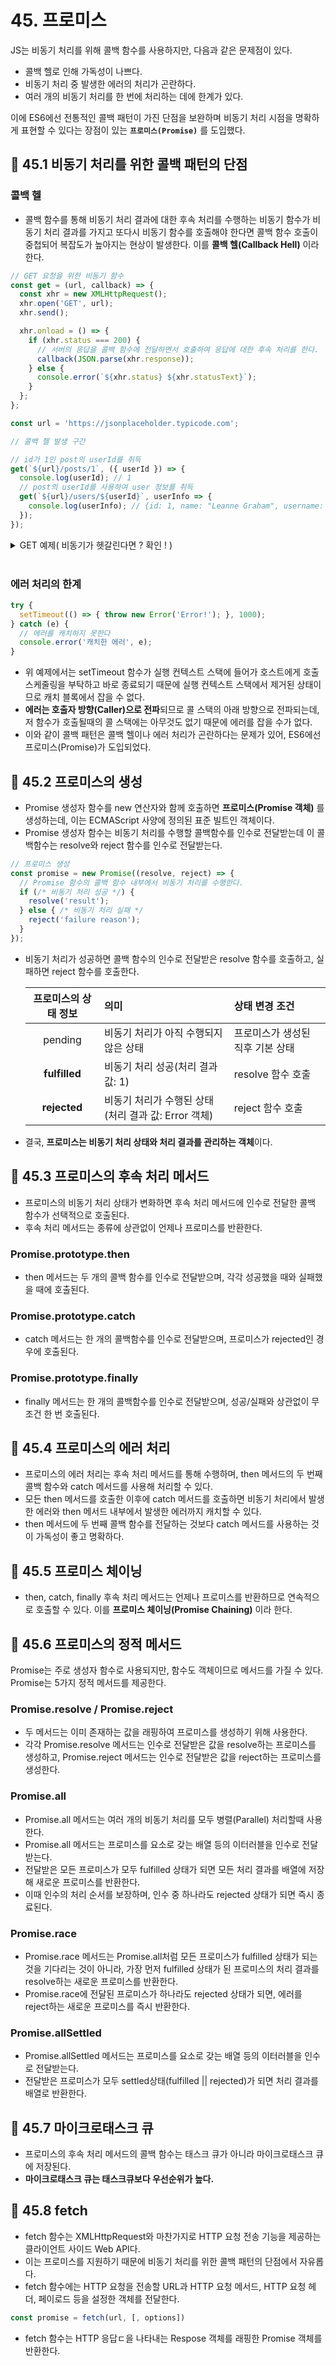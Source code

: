 # 45. 프로미스
JS는 비동기 처리를 위해 콜백 함수를 사용하지만, 다음과 같은 문제점이 있다.
- 콜백 헬로 인해 가독성이 나쁘다.
- 비동기 처리 중 발생한 에러의 처리가 곤란하다.
- 여러 개의 비동기 처리를 한 번에 처리하는 데에 한계가 있다.

이에 ES6에선 전통적인 콜백 패턴이 가진 단점을 보완하며 비동기 처리 시점을 명확하게 표현할 수 있다는 장점이 있는 **`프로미스(Promise)`** 를 도입했다.


## 📌 45.1 비동기 처리를 위한 콜백 패턴의 단점

### 콜백 헬

- 콜백 함수를 통해 비동기 처리 결과에 대한 후속 처리를 수행하는 비동기 함수가 비동기 처리 결과를 가지고 또다시 비동기 함수를 호출해야 한다면 콜백 함수 호출이 중첩되어 복잡도가 높아지는 현상이 발생한다. 이를 **콜백 헬(Callback Hell)** 이라 한다.

```js
// GET 요청을 위한 비동기 함수
const get = (url, callback) => {
  const xhr = new XMLHttpRequest();
  xhr.open('GET', url);
  xhr.send();

  xhr.onload = () => {
    if (xhr.status === 200) {
      // 서버의 응답을 콜백 함수에 전달하면서 호출하여 응답에 대한 후속 처리를 한다.
      callback(JSON.parse(xhr.response));
    } else {
      console.error(`${xhr.status} ${xhr.statusText}`);
    }
  };
};

const url = 'https://jsonplaceholder.typicode.com';

// 콜백 헬 발생 구간

// id가 1인 post의 userId를 취득
get(`${url}/posts/1`, ({ userId }) => {
  console.log(userId); // 1
  // post의 userId를 사용하여 user 정보를 취득
  get(`${url}/users/${userId}`, userInfo => {
    console.log(userInfo); // {id: 1, name: "Leanne Graham", username: "Bret",...}
  });
});
```

<details>
<summary>GET 예제( 비동기가 헷갈린다면 ? 확인 ! )</summary>
<div markdown="1">

```js
// GET 요청을 위한 비동기 함수
// 비동기 함수란 함수 내부에 비동기로 동작하는 코드를 포함한 함수를 말한다.
// get 함수 내부의 onload 이벤트 핸들러가 비동기로 동작하기 때문에 get 함수는 비동기 함수이다.
const get = url => {
  const xhr = new XMLHttpRequest();
  xhr.open('GET', url);
  xhr.send();

  xhr.onload = () => {
    if (xhr.status === 200) {
      // 서버의 응답을 콘솔에 출력한다.
      console.log(JSON.parse(xhr.response));
    } else {
      console.error(`${xhr.status} ${xhr.statusText}`);
    }
  };
};

// id가 1인 post를 취득
get('https://jsonplaceholder.typicode.com/posts/1');
/*
{
  "userId": 1,
  "id": 1,
  "title": "sunt aut facere ...",
  "body": "quia et suscipit ..."
}
*/
```

- 위와 같은 get 함수에서 onload 이벤트의 결과로 출력되는 JSON.parse(xhr.response)를 콘솔에 출력이 아닌, 응답 결과를 반환하게 하려면 어떻게 하면 될까??

- 비동기 함수를 호출하면 함수 내부의 비동기로 동작하는 코드가 완료되지 않았다 해도 기다리지 않고 즉시 종료된다. 즉, 비동기 함수 내부의 비동기로 동작하는 코드는 비동기 함수가 종료된 이후에 완료된다. 따라서 비동기 함수 내부의 비동기로 동작하는 코드에서 처리 결과를 외부로 반환하거나 상위 스코프의 변수에 할당하면 기대한 대로 동작하지 않는다.

- get 함수의 반환문은 생략되었기 때문에 암묵적으로 undefined를 반환한다. 이때 onload 이벤트 핸들러는 get 함수가 호출하지 않기 때문에 이벤트 핸들러의 반환값을 get 함수가 캐치할 수 없다. 설령 상위스코프를 사용한다 하더라도 이벤트 핸들러 프로퍼티에 바인딩한 이벤트 핸들러는 전역코드의 실행이 끝난 후에야 실행되기 때문에 확인할 수 없다.

- 이처럼 비동기 함수는 비동기 처리 결과를 외부에 반환할 수 없고, 상위 스코프의 변수에 할당할 수도 없다. 따라서 비동기 함수의 처리 결과(서버의 응답 등)에 대한 후속 처리는 비동기 함수 내부에서만 수행해야 한다.

- 이에 비동기 함수에 비동기 처리 결과에 대한 후속 처리를 수행하는 콜백 함수를 전달하는 방법을 일반적으로 사용한다.

</div>
</details>

<br/>

### 에러 처리의 한계
```js
try {
  setTimeout(() => { throw new Error('Error!'); }, 1000);
} catch (e) {
  // 에러를 캐치하지 못한다
  console.error('캐치한 에러', e);
}
```

- 위 예제에서는 setTimeout 함수가 실행 컨텍스트 스택에 들어가 호스트에게 호출 스케줄링을 부탁하고 바로 종료되기 때문에 실행 컨텍스트 스택에서 제거된 상태이므로 캐치 블록에서 잡을 수 없다.
- **에러는 호출자 방향(Caller)으로 전파**되므로 콜 스택의 아래 방향으로 전파되는데, 저 함수가 호출될때의 콜 스택에는 아무것도 없기 때문에 에러를 잡을 수가 없다.
- 이와 같이 콜백 패턴은 콜백 헬이나 에러 처리가 곤란하다는 문제가 있어, ES6에선 프로미스(Promise)가 도입되었다.

## 📌 45.2 프로미스의 생성
- Promise 생성자 함수를 new 연산자와 함께 호출하면 **프로미스(Promise 객체)** 를 생성하는데, 이는 ECMAScript 사양에 정의된 표준 빌트인 객체이다.
- Promise 생성자 함수는 비동기 처리를 수행할 콜백함수를 인수로 전달받는데 이 콜백함수는 resolve와 reject 함수를 인수로 전달받는다.
```js
// 프로미스 생성
const promise = new Promise((resolve, reject) => {
  // Promise 함수의 콜백 함수 내부에서 비동기 처리를 수행한다.
  if (/* 비동기 처리 성공 */) {
    resolve('result');
  } else { /* 비동기 처리 실패 */
    reject('failure reason');
  }
});
```
- 비동기 처리가 성공하면 콜백 함수의 인수로 전달받은 resolve 함수를 호출하고, 실패하면 reject 함수를 호출한다.

  |프로미스의 상태 정보|의미|상태 변경 조건|
  |:---:|:---|:---|
  |pending|비동기 처리가 아직 수행되지 않은 상태|프로미스가 생성된 직후 기본 상태|
  |**fulfilled**|비동기 처리 성공(처리 결과 값: 1)|resolve 함수 호출|
  |**rejected**|비동기 처리가 수행된 상태(처리 결과 값: Error 객체)|reject 함수 호출|
- 결국, **프로미스는 비동기 처리 상태와 처리 결과를 관리하는 객체**이다.

## 📌 45.3 프로미스의 후속 처리 메서드

- 프로미스의 비동기 처리 상태가 변화하면 후속 처리 메서드에 인수로 전달한 콜백 함수가 선택적으로 호출된다.
- 후속 처리 메서드는 종류에 상관없이 언제나 프로미스를 반환한다.

### Promise.prototype.then
- then 메서드는 두 개의 콜백 함수를 인수로 전달받으며, 각각 성공했을 때와 실패했을 때에 호출된다.

### Promise.prototype.catch
- catch 메서드는 한 개의 콜백함수를 인수로 전달받으며, 프로미스가 rejected인 경우에 호출된다.

### Promise.prototype.finally
- finally 메서드는 한 개의 콜백함수를 인수로 전달받으며, 성공/실패와 상관없이 무조건 한 번 호출된다.

## 📌 45.4 프로미스의 에러 처리
- 프로미스의 에러 처리는 후속 처리 메서드를 통해 수행하며, then 메서드의 두 번째 콜백 함수와 catch 메서드를 사용해 처리할 수 있다.
- 모든 then 메서드를 호출한 이후에 catch 메서드를 호출하면 비동기 처리에서 발생한 에러와 then 메서드 내부에서 발생한 에러까지 캐치할 수 있다.
- then 메서드에 두 번째 콜백 함수를 전달하는 것보다 catch 메서드를 사용하는 것이 가독성이 좋고 명확하다.

## 📌 45.5 프로미스 체이닝
- then, catch, finally 후속 처리 메서드는 언제나 프로미스를 반환하므로 연속적으로 호출할 수 있다. 이를 **프로미스 체이닝(Promise Chaining)** 이라 한다.

## 📌 45.6 프로미스의 정적 메서드

Promise는 주로 생성자 함수로 사용되지만, 함수도 객체이므로 메서드를 가질 수 있다. Promise는 5가지 정적 메서드를 제공한다.

### Promise.resolve / Promise.reject
- 두 메서드는 이미 존재하는 값을 래핑하여 프로미스를 생성하기 위해 사용한다.
- 각각 Promise.resolve 메서드는 인수로 전달받은 값을 resolve하는 프로미스를 생성하고, Promise.reject 메서드는 인수로 전달받은 값을 reject하는 프로미스를 생성한다.
### Promise.all
- Promise.all 메서드는 여러 개의 비동기 처리를 모두 병렬(Parallel) 처리할때 사용한다.
- Promise.all 메서드는 프로미스를 요소로 갖는 배열 등의 이터러블을 인수로 전달받는다. 
- 전달받은 모든 프로미스가 모두 fulfilled 상태가 되면 모든 처리 결과를 배열에 저장해 새로운 프로미스를 반환한다.
- 이때 인수의 처리 순서를 보장하며, 인수 중 하나라도 rejected 상태가 되면 즉시 종료된다.

### Promise.race
- Promise.race 메서드는 Promise.all처럼 모든 프로미스가 fulfilled 상태가 되는 것을 기다리는 것이 아니라, 가장 먼저 fulfilled 상태가 된 프로미스의 처리 결과를 resolve하는 새로운 프로미스를 반환한다.
- Promise.race에 전달된 프로미스가 하나라도 rejected 상태가 되면, 에러를 reject하는 새로운 프로미스를 즉시 반환한다.

### Promise.allSettled
- Promise.allSettled 메서드는 프로미스를 요소로 갖는 배열 등의 이터러블을 인수로 전달받는다.
- 전달받은 프로미스가 모두 settled상태(fulfilled || rejected)가 되면 처리 결과를 배열로 반환한다.

## 📌 45.7 마이크로태스크 큐
- 프로미스의 후속 처리 메서드의 콜백 함수는 태스크 큐가 아니라 마이크로태스크 큐에 저장된다.
- **마이크로태스크 큐는 태스크큐보다 우선순위가 높다.**

## 📌 45.8 fetch
- fetch 함수는 XMLHttpRequest와 마찬가지로 HTTP 요청 전송 기능을 제공하는 클라이언트 사이드 Web API다.
- 이는 프로미스를 지원하기 때문에 비동기 처리를 위한 콜백 패턴의 단점에서 자유롭다.
- fetch 함수에는 HTTP 요청을 전송할 URL과 HTTP 요청 메서드, HTTP 요청 헤더, 페이로드 등을 설정한 객체를 전달한다.
```js
const promise = fetch(url, [, options])
```
- fetch 함수는 HTTP 응답ㄷ을 나타내는 Respose 객체를 래핑한 Promise 객체를 반환한다.